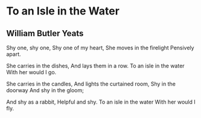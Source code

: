 # To an Isle in the Water
## William Butler Yeats
Shy one, shy one,
Shy one of my heart,
She moves in the firelight
Pensively apart.

She carries in the dishes,
And lays them in a row.
To an isle in the water
With her would I go.

She carries in the candles,
And lights the curtained room,
Shy in the doorway
And shy in the gloom;

And shy as a rabbit,
Helpful and shy.
To an isle in the water
With her would I fly.